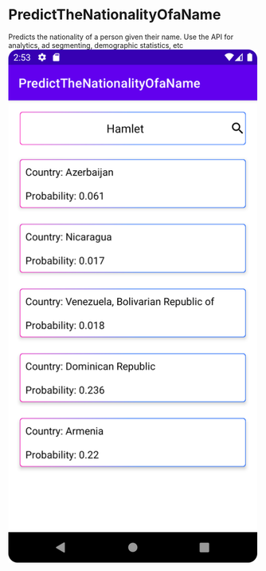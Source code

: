 # PredictTheNationalityOfaName
Predicts the nationality of a person given their name. Use the API for analytics, ad segmenting, demographic statistics, etc
<img src="https://github.com/HamletNadirian/PredictTheNationalityOfaName/blob/master/Screenshot_20230601_165340.png" width="500">
